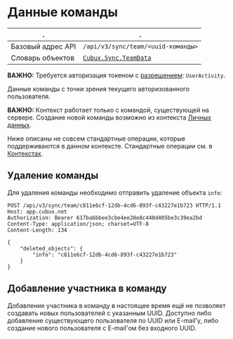 Данные команды
==============

.                 | .
----------------- | --------------------------------
Базовый адрес API | `/api/v3/sync/team/<uuid-команды>`
Словарь объектов  | [`Cubux.Sync.TeamData`][Cubux.Sync.TeamData]

**ВАЖНО:** Требуется авторизация токеном с [разрешением][scopes]:
`UserActivity`.

Данные команды с точки зрения текущего авторизованного пользователя.

**ВАЖНО:** Контекст работает только с командой, существующей на сервере.
Создание новой команды возможно из контекста [Личных данных](user.md).

Ниже описаны не совсем стандартные операции, которые поддерживаются в
данном контексте. Стандартные операции см. в
[Контекстах](../02-context.md).


Удаление команды
----------------

Для удаления команды необходимо отправить удаление объекта `info`:

    POST /api/v3/sync/team/c811e6cf-12db-4cd6-893f-c43227e1b723 HTTP/1.1
    Host: app.cubux.net
    Authorization: Bearer 617babbbee3cbe4ee28e8c440d405be3c39ea2bd
    Content-Type: application/json; charset=UTF-8
    Content-Length: 134

    {
        "deleted_objects": {
            "info": "c811e6cf-12db-4cd6-893f-c43227e1b723"
        }
    }


Добавление участника в команду
------------------------------

Добавление участника в команду в настоящее время ещё не позволяет
создавать новых пользователей с указанным UUID. Доступно либо добавление
существующего пользователя по UUID или E-mail'у, либо создание нового
пользователя с E-mail'ом без входного UUID.


[Cubux.Sync.TeamData]: ../../type/sync/data-team.md
[scopes]: ../../auth/scopes.md
